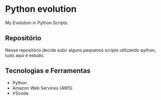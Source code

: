 # Python evolution
My Evolution in Python Scripts. 

## Repositório
Nesse repositório decide subir alguns pequenos scripts utilizando python, tudo aqui é estudo. 

## Tecnologias e Ferramentas
  - Python 
  - Amazon Web Services (AWS)
  - VScode
